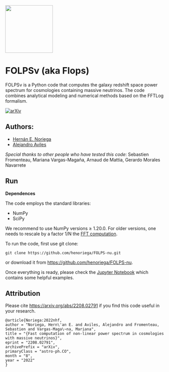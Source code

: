 <img src="https://github.com/henoriega/FOLPS-nu/blob/main/logo.png" width="150" height="150">

# FOLPSν (aka Flops)
FOLPSν is a Python code that computes the galaxy redshift space power spectrum for cosmologies containing massive neutrinos. The code combines analytical modeling and numerical methods based on the FFTLog formalism. <!-- to speed up the calculations of loop integrals. -->


[![arXiv](https://img.shields.io/badge/arXiv-2208.02791-red)](https://arxiv.org/abs/2208.02791)


## Authors: 
- [Hernán E. Noriega](mailto:henoriega@estudiantes.fisica.unam.mx)
- [Alejandro Aviles](mailto:avilescervantes@gmail.com)


*Special thanks to other people who have tested this code*: Sebastien Fromenteau, Mariana Vargas-Magaña, Arnaud de Mattia, Gerardo Morales Navarrete 




## Run

**Dependences**

The code employs the standard libraries:
- NumPy 
- SciPy

We recommend to use NumPy versions ≥ 1.20.0. For older versions, one needs to rescale by a factor 1/N the [FFT computation](https://github.com/henoriega/FOLPS-nu/blob/main/FOLPSnu.py#L626). 

To run the code, first use git clone:

```
git clone https://github.com/henoriega/FOLPS-nu.git
```

or download it from https://github.com/henoriega/FOLPS-nu.

Once everything is ready, please check the [Jupyter Notebook](https://github.com/henoriega/FOLPS-nu/blob/main/notebooks/Example.ipynb) which contains some helpful examples. 



Attribution
-----------

Please cite <https://arxiv.org/abs/2208.02791> if you find this code useful in your research. 

    @article{Noriega:2022nhf,
    author = "Noriega, Hern\'an E. and Aviles, Alejandro and Fromenteau, Sebastien and Vargas-Maga\~na, Mariana",
    title = "{Fast computation of non-linear power spectrum in cosmologies with massive neutrinos}",
    eprint = "2208.02791",
    archivePrefix = "arXiv",
    primaryClass = "astro-ph.CO",
    month = "8",
    year = "2022"
    }
